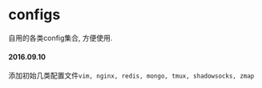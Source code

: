 # configs
自用的各类config集合, 方便使用.

#### 2016.09.10

添加初始几类配置文件`vim, nginx, redis, mongo, tmux, shadowsocks, zmap`
